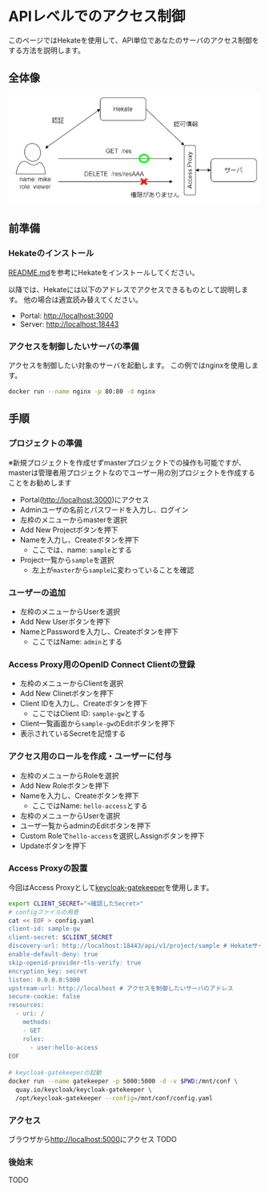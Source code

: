 # APIレベルでのアクセス制御

このページではHekateを使用して、API単位であなたのサーバのアクセス制御をする方法を説明します。

## 全体像

![イメージ図](../assets/access_ctrl_image.png)

## 前準備

### Hekateのインストール

[README.md](../../README.md)を参考にHekateをインストールしてください。

以降では、Hekateには以下のアドレスでアクセスできるものとして説明します。
他の場合は適宜読み替えてください。

- Portal: [http://localhost:3000](http://localhost:3000)
- Server: [http://localhost:18443](http://localhost:18443)

### アクセスを制御したいサーバの準備

アクセスを制御したい対象のサーバを起動します。
この例ではnginxを使用します。

```bash
docker run --name nginx -p 80:80 -d nginx
```

## 手順

### プロジェクトの準備

※新規プロジェクトを作成せずmasterプロジェクトでの操作も可能ですが、masterは管理者用プロジェクトなのでユーザー用の別プロジェクトを作成することをお勧めします

- Portal([http://localhost:3000](http://localhost:3000))にアクセス
- Adminユーザの名前とパスワードを入力し、ログイン
- 左枠のメニューからmasterを選択
- Add New Projectボタンを押下
- Nameを入力し、Createボタンを押下
  - ここでは、name: `sample`とする
- Project一覧から`sample`を選択
  - 左上が`master`から`sample`に変わっていることを確認

### ユーザーの追加

- 左枠のメニューからUserを選択
- Add New Userボタンを押下
- NameとPasswordを入力し、Createボタンを押下
  - ここではName: `admin`とする

### Access Proxy用のOpenID Connect Clientの登録

- 左枠のメニューからClientを選択
- Add New Clinetボタンを押下
- Client IDを入力し、Createボタンを押下
  - ここではClient ID: `sample-gw`とする
- Client一覧画面から`sample-gw`のEditボタンを押下
- 表示されているSecretを記憶する

### アクセス用のロールを作成・ユーザーに付与

- 左枠のメニューからRoleを選択
- Add New Roleボタンを押下
- Nameを入力し、Createボタンを押下
  - ここではName: `hello-access`とする
- 左枠のメニューからUserを選択
- ユーザ一覧からadminのEditボタンを押下
- Custom Roleで`hello-access`を選択しAssignボタンを押下
- Updateボタンを押下

### Access Proxyの設置

今回はAccess Proxyとして[keycloak-gatekeeper](https://github.com/keycloak/keycloak-gatekeeper)を使用します。

```bash
export CLIENT_SECRET="<確認したSecret>"
# configファイルの用意
cat << EOF > config.yaml
client-id: sample-gw
client-secret: $CLIENT_SECRET
discovery-url: http://localhost:18443/api/v1/project/sample # Hekateサーバのアドレスとプロジェクトを変更した場合は適宜修正してください
enable-default-deny: true
skip-openid-provider-tls-verify: true
encryption_key: secret
listen: 0.0.0.0:5000
upstream-url: http://localhost # アクセスを制御したいサーバのアドレス
secure-cookie: false
resources:
  - uri: /
    methods:
    - GET
    roles:
      - user:hello-access
EOF

# keycloak-gatekeeperの起動
docker run --name gatekeeper -p 5000:5000 -d -v $PWD:/mnt/conf \
  quay.io/keycloak/keycloak-gatekeeper \
  /opt/keycloak-gatekeeper --config=/mnt/conf/config.yaml
```

### アクセス

ブラウザから[http://localhost:5000](http://localhost:5000)にアクセス
TODO

### 後始末

TODO
